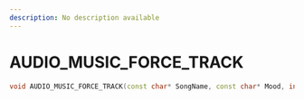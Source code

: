 ```yaml
---
description: No description available 
---
```


# AUDIO_MUSIC_FORCE_TRACK

```cpp
void AUDIO_MUSIC_FORCE_TRACK(const char* SongName, const char* Mood, int _Unk2, int _Unk3, int _Unk4, float _Unk5, int _Unk6);
```